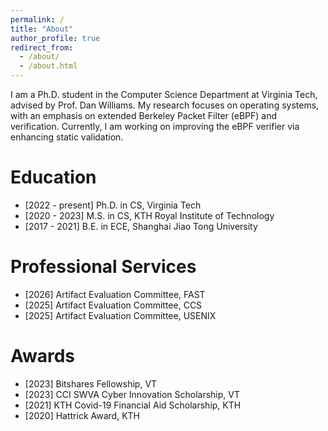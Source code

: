 ```yaml
---
permalink: /
title: "About"
author_profile: true
redirect_from: 
  - /about/
  - /about.html
---
```


I am a Ph.D. student in the Computer Science Department at Virginia Tech, advised by Prof. Dan Williams. My research focuses on operating systems, with an emphasis on extended Berkeley Packet Filter (eBPF) and verification. Currently, I am working on improving the eBPF verifier via enhancing static validation.

Education
======
- [2022 - present] Ph.D. in CS, Virginia Tech
- [2020 - 2023] M.S. in CS, KTH Royal Institute of Technology
- [2017 - 2021] B.E. in ECE, Shanghai Jiao Tong University

Professional Services
======
- [2026] Artifact Evaluation Committee, FAST
- [2025] Artifact Evaluation Committee, CCS
- [2025] Artifact Evaluation Committee, USENIX

Awards
======
- [2023] Bitshares Fellowship, VT
- [2023] CCI SWVA Cyber Innovation Scholarship, VT
- [2021] KTH Covid-19 Financial Aid Scholarship, KTH
- [2020] Hattrick Award, KTH